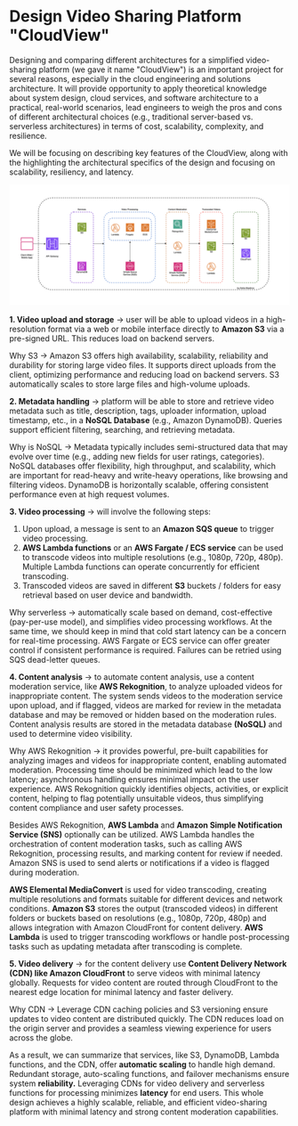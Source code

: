 # Design Video Sharing Platform "CloudView"

Designing and comparing different architectures for a simplified video-sharing platform (we gave it name "CloudView") is an important project for several reasons, especially in the cloud engineering and solutions architecture. It will provide opportunity to apply theoretical knowledge about system design, cloud services, and software architecture to a practical, real-world scenarios, lead engineers to weigh the pros and cons of different architectural choices (e.g., traditional server-based vs. serverless architectures) in terms of cost, scalability, complexity, and resilience.

We will be focusing on describing key features of the CloudView, along with the highlighting the architectural specifics of the design and focusing on scalability, resiliency, and latency. 

![Design video sharing platfrom](images/1_design_video_sharing_platform.png)

**1. Video upload and storage** -> user will be able to upload videos in a high-resolution format via a web or mobile interface directly to **Amazon S3** via a pre-signed URL. This reduces load on backend servers.

Why S3 -> Amazon S3 offers high availability, scalability, reliability and durability for storing large video files. It supports direct uploads from the client, optimizing performance and reducing load on backend servers. S3 automatically scales to store large files and high-volume uploads.

**2. Metadata handling** -> platform will be able to store and retrieve video metadata such as title, description, tags, uploader information, upload timestamp, etc., in a **NoSQL Database** (e.g., Amazon DynamoDB). Queries support efficient filtering, searching, and retrieving metadata.

Why is NoSQL -> Metadata typically includes semi-structured data that may evolve over time (e.g., adding new fields for user ratings, categories). NoSQL databases offer flexibility, high throughput, and scalability, which are important for read-heavy and write-heavy operations, like browsing and filtering videos. DynamoDB is horizontally scalable, offering consistent performance even at high request volumes.

**3. Video processing** -> will involve the following steps:
1. Upon upload, a message is sent to an **Amazon SQS queue** to trigger video processing.
2. **AWS Lambda functions** or an **AWS Fargate / ECS service** can be used to transcode videos into multiple resolutions (e.g., 1080p, 720p, 480p). Multiple Lambda functions can operate concurrently for efficient transcoding.
3. Transcoded videos are saved in different **S3** buckets / folders for easy retrieval based on user device and bandwidth.

Why serverless -> automatically scale based on demand, cost-effective (pay-per-use model), and simplifies video processing workflows. At the same time, we should keep in mind that cold start latency can be a concern for real-time processing. AWS Fargate or ECS service can offer greater control if consistent performance is required. Failures can be retried using SQS dead-letter queues.

**4. Content analysis** -> to automate content analysis, use a content moderation service, like **AWS Rekognition**, to analyze uploaded videos for inappropriate content. The system sends videos to the moderation service upon upload, and if flagged, videos are marked for review in the metadata database and may be removed or hidden based on the moderation rules. Content analysis results are stored in the metadata database **(NoSQL)** and used to determine video visibility.

Why AWS Rekognition -> it provides powerful, pre-built capabilities for analyzing images and videos for inappropriate content, enabling automated moderation. Processing time should be minimized which lead to the low latency; asynchronous handling ensures minimal impact on the user experience. AWS Rekognition quickly identifies objects, activities, or explicit content, helping to flag potentially unsuitable videos, thus simplifying content compliance and user safety processes.

Besides AWS Rekognition, **AWS Lambda** and **Amazon Simple Notification Service (SNS)** optionally can be utilized. AWS Lambda handles the orchestration of content moderation tasks, such as calling AWS Rekognition, processing results, and marking content for review if needed. Amazon SNS is used to send alerts or notifications if a video is flagged during moderation.

**AWS Elemental MediaConvert** is used for video transcoding, creating multiple resolutions and formats suitable for different devices and network conditions. **Amazon S3** stores the output (transcoded videos) in different folders or buckets based on resolutions (e.g., 1080p, 720p, 480p) and allows integration with Amazon CloudFront for content delivery. **AWS Lambda** is used to trigger transcoding workflows or handle post-processing tasks such as updating metadata after transcoding is complete.

**5. Video delivery** -> for the content delivery use **Content Delivery Network (CDN) like Amazon CloudFront** to serve videos with minimal latency globally. Requests for video content are routed through CloudFront to the nearest edge location for minimal latency and faster delivery.

Why CDN -> Leverage CDN caching policies and S3 versioning ensure updates to video content are distributed quickly. The CDN reduces load on the origin server and provides a seamless viewing experience for users across the globe.

As a result, we can summarize that services, like S3, DynamoDB, Lambda functions, and the CDN, offer **automatic scaling** to handle high demand. Redundant storage, auto-scaling functions, and failover mechanisms ensure system **reliability.** Leveraging CDNs for video delivery and serverless functions for processing minimizes **latency** for end users. This whole design achieves a highly scalable, reliable, and efficient video-sharing platform with minimal latency and strong content moderation capabilities.

